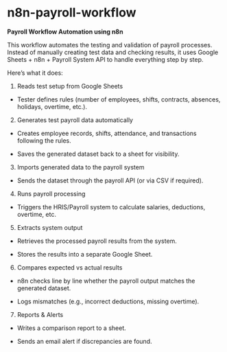 # n8n-payroll-workflow

**Payroll Workflow Automation using n8n**

This workflow automates the testing and validation of payroll processes. Instead of manually creating test data and checking results, it uses Google Sheets + n8n + Payroll System API to handle everything step by step.

Here’s what it does:

1. Reads test setup from Google Sheets

- Tester defines rules (number of employees, shifts, contracts, absences, holidays, overtime, etc.).

2. Generates test payroll data automatically

- Creates employee records, shifts, attendance, and transactions following the rules.

- Saves the generated dataset back to a sheet for visibility.

3. Imports generated data to the payroll system

- Sends the dataset through the payroll API (or via CSV if required).

4. Runs payroll processing

- Triggers the HRIS/Payroll system to calculate salaries, deductions, overtime, etc.

5. Extracts system output

- Retrieves the processed payroll results from the system.

- Stores the results into a separate Google Sheet.

6. Compares expected vs actual results

- n8n checks line by line whether the payroll output matches the generated dataset.

- Logs mismatches (e.g., incorrect deductions, missing overtime).

7. Reports & Alerts

- Writes a comparison report to a sheet.

- Sends an email alert if discrepancies are found.
